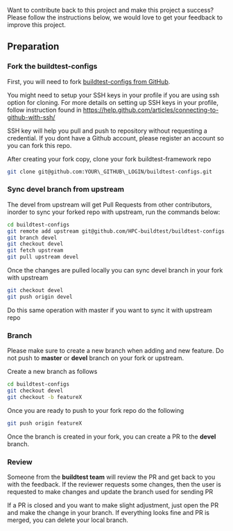 Want to contribute back to this project and make this project a success? 
Please follow the instructions below, we would love to get your feedback to 
improve this
project.

## Preparation

### Fork the buildtest-configs

First, you will need to fork [buildtest-configs from GitHub](https://github.com/HPC-buildtest/buildtest-configs).

You might need to setup your SSH keys in your profile if you are using ssh 
option for cloning. For more details on setting up SSH keys in your profile, 
follow instruction found in 
https://help.github.com/articles/connecting-to-github-with-ssh/

SSH key will help you pull and push to repository without requesting a 
credential. If you dont have a Github account, please register an account so 
you can fork this repo.

After creating your fork copy, clone your fork buildtest-framework repo

```bash
git clone git@github.com:YOUR\_GITHUB\_LOGIN/buildtest-configs.git
```


### Sync devel branch from upstream

The devel from upstream will get Pull Requests from other contributors, inorder
 to sync your forked repo with upstream, run the commands below:

```bash
cd buildtest-configs
git remote add upstream git@github.com/HPC-buildtest/buildtest-configs.git
git branch devel
git checkout devel
git fetch upstream
git pull upstream devel
```

Once the changes are pulled locally you can sync devel branch in your 
fork with upstream

```bash
git checkout devel
git push origin devel
```

Do this same operation with master if you want to sync it with upstream repo

### Branch

Please make sure to create a new branch when adding and new feature. Do not push 
to **master** or **devel** branch on your fork or upstream. 

Create a new branch as follows

```bash
cd buildtest-configs
git checkout devel
git checkout -b featureX
```

Once you are ready to push to your fork repo do the following

```bash
git push origin featureX
```

Once the branch is created in your fork, you can create a PR to the **devel** branch.


### Review

Someone from the **buildtest team** will review the PR and get back to you with 
the feedback. If the reviewer requests some changes, then the user is requested 
to make changes and update the branch used for sending PR

If a PR is closed and you want to make slight adjustment, just open the PR and 
make the change in your branch. If everything looks fine and PR is merged, you 
can delete your local branch.
